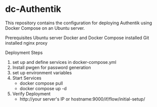 # dc-Authentik
This repository contains the configuration for deploying Authentik using Docker Compose on an Ubuntu server.

Prerequisites
Ubuntu server
Docker and Docker Compose installed
Git installed
nginx proxy

Deployment Steps
1. set up and define services in docker-compose.yml
2. Install pwgen for password generation
3. set up environment variables
4. Start Services
   - docker compose pull
   - docker compose up -d
5. Verify Deployment
   - http://your server's IP or hostname:9000/if/flow/initial-setup/
